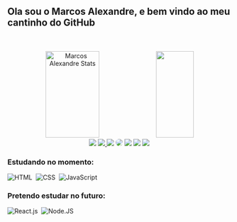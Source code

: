 <!-- <img src=""></img> -->

  ## Ola sou o Marcos Alexandre, e bem vindo ao meu cantinho do GitHub
<!---
<br>
  👋 Ola pessoal me chamo Marcos Alexandre, 🌱 sou recem formado em Gestão da Tecnologia da informação na FATEC Campinas, 👀 estou interessado em melhorar meu aprendizado com programação fazendo projetos e estudando a fundo linguagens diferenters a cada dia
  📫 Para poder falar comigo pode usar um dos links abaixo das minhas redes sociais 
  
  <br>
    <br>

  <br>

  
  👋 Hello everyone, my name is Marcos Alexandre, 🌱 I'm a recent graduate in Information Technology Management at FATEC Campinas, 👀 I'm interested in improving my programming learning by doing projects and studying different languages ​​in depth every day
  📫 To be able to talk to me, you can use one of the links below on my social networks
--->
<!---
marcos-rts/marcos-rts is a ✨ special ✨ repository because its `README.md` (this file) appears on your GitHub profile.
You can click the Preview link to take a look at your changes.
--->
<br>
<br>

<div align="center">  
  <img width="49%" height="195px" src="https://github-readme-stats.vercel.app/api?username=marcos-rts&show_icons=true&count_private=true&hide_border=true&title_color=ECF0F1&icon_color=ECF0F1&text_color=3498DB&bg_color=0d1117" alt="Marcos Alexandre Stats" /> 
  <img width="41%" height="195px" src="https://github-readme-stats.vercel.app/api/top-langs/?username=marcos-rts&layout=compact&hide_border=true&title_color=ECF0F1&text_color=3498DB&bg_color=0d1117" />
</div>

<!---
<p align="center">
  <img src="https://github-profile-trophy.vercel.app/?username=marcos-rts&theme=dracula&row=2&no-bg=true&column=3&margin-w=15&margin-h=15" />
</p>
--->

<div align="center"> 
<a href="https://codepen.io/#" target="_blank"><img src="https://img.shields.io/badge/-codepen-%FF7F3F?style=for-the-badge&logo=codepen&logoColor=white" target="_blank"></a>
<a href="https://www.instagram.com/#/" target="_blank"><img src="https://img.shields.io/badge/-Instagram-%23E4405F?style=for-the-badge&logo=instagram&logoColor=white"</a>
<a href = "mailto:marcosreis.santos384@outlook.com.br"> <img src="https://img.shields.io/badge/-Email-%23333?style=for-the-badge&logo=gmail&logoColor=white" target="_blank"></a>
<a href="https://www.linkedin.com/in/marcos-reis-santos384" target="_blank"><img src="https://img.shields.io/badge/-LinkedIn-%230077B5?style=for-the-badge&logo=linkedin&logoColor=white" style="border-radius: 30px" target="_blank"></a> 
<a href="https://wa.me/5519993967033" target="_blank"><img src="https://img.shields.io/badge/whatsapp-%2312100E.svg?&style=for-the-badge&logo=whatsapp&logoColor=white" target="_blank"></a>
<a href="https://www.facebook.com/USERNAME" target="_blank"><img src="https://img.shields.io/badge/facebook-%231877F2.svg?&style=for-the-badge&logo=facebook&logoColor=white" target="_blank"></a>
<a href="https://twitter.com/USERNAME" target="_blank"><img src="https://img.shields.io/badge/twitter-%231DA1F2.svg?&style=for-the-badge&logo=twitter&logoColor=white" target="_blank"></a>
 </div>
 
 
  ### Estudando no momento:
 ![HTML](https://img.shields.io/badge/-HTML-0D1117?style=for-the-badge&logo=HTML5&logoColor=FF8C00&labelColor=0D1117)&nbsp;
 ![CSS](https://img.shields.io/badge/-CSS-0D1117?style=for-the-badge&logo=CSS3&logoColor=1572B6&labelColor=0D1117)&nbsp;
 ![JavaScript](https://img.shields.io/badge/-JavaScript-0D1117?style=for-the-badge&logo=javascript&labelColor=0D1117)&nbsp;
 
  ### Pretendo estudar no futuro:
 ![React.js](https://img.shields.io/badge/-React.js-0D1117?style=for-the-badge&logo=react&labelColor=0D1117)&nbsp;
 ![Node.JS](https://img.shields.io/badge/-Node.JS-0D1117?style=for-the-badge&logo=node.js&labelColor=0D1117&textColor=0D1117)&nbsp;
 

 <!---
<div align="center">
<br><p align="centre"><b>Visitors Count</b></p>  
<p align="center"><img align="center" src="https://profile-counter.glitch.me/{alexandre824}/count.svg" /></p> 
<br>
</div>
--->
